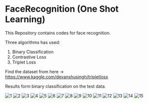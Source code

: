 # FaceRecognition (One Shot Learning)

This Repository contains codes for face recognition. 

Three algorithms has used:
1. Binary Classification 
2. Contrastive Loss
3. Triplet Loss

Find the dataset from here -> https://www.kaggle.com/devanshusingh/tripletloss

Results form binary classification on the test data.

![1](https://user-images.githubusercontent.com/75822824/147562933-6cd167f5-a041-48eb-9ed8-3b227b637907.png)
![2](https://user-images.githubusercontent.com/75822824/147562936-4b7b993d-3152-477b-800e-05067e1cdbef.png)
![3](https://user-images.githubusercontent.com/75822824/147562937-11e94682-4d7d-4fbd-9ee8-5562aeb43da8.png)
![4](https://user-images.githubusercontent.com/75822824/147562942-1ac5e115-facd-4d1d-85d3-821a0f3976df.png)
![5](https://user-images.githubusercontent.com/75822824/147562948-8a71caf6-3b95-49e1-bb75-ffb53dc9ee80.png)
![6](https://user-images.githubusercontent.com/75822824/147562952-71bee35e-2af5-4490-8f39-96ac6aac1684.png)
![7](https://user-images.githubusercontent.com/75822824/147562954-86b4ae85-57b2-4f7e-bccc-03b715bf94b9.png)
![8](https://user-images.githubusercontent.com/75822824/147562958-68e701c2-ba24-42e1-95bd-afefd22e94d1.png)
![9](https://user-images.githubusercontent.com/75822824/147562960-7d3511cf-411a-4576-ae31-5ea4e8a71d89.png)
![10](https://user-images.githubusercontent.com/75822824/147562967-6eaaf6e1-06d2-4a46-a9ed-71081f5cffb7.png)
![11](https://user-images.githubusercontent.com/75822824/147562977-e54f79d3-995a-461a-bfbc-fe0b047f107d.png)
![12](https://user-images.githubusercontent.com/75822824/147562980-dac9c2a2-18bb-4982-97f8-e8983c2ad26e.png)
![13](https://user-images.githubusercontent.com/75822824/147562984-c1d66fa2-4ad8-4e2a-a016-ba59b20a4dd9.png)
![14](https://user-images.githubusercontent.com/75822824/147562987-e2b5228c-b744-4634-8d90-e1c478234c2e.png)
![15](https://user-images.githubusercontent.com/75822824/147562988-ea762e74-d967-4716-93ca-4b641fcf5673.png)
